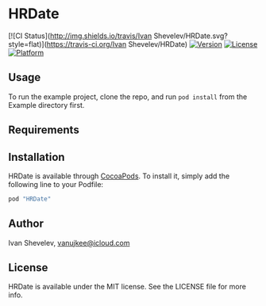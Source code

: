 # HRDate

[![CI Status](http://img.shields.io/travis/Ivan Shevelev/HRDate.svg?style=flat)](https://travis-ci.org/Ivan Shevelev/HRDate)
[![Version](https://img.shields.io/cocoapods/v/HRDate.svg?style=flat)](http://cocoapods.org/pods/HRDate)
[![License](https://img.shields.io/cocoapods/l/HRDate.svg?style=flat)](http://cocoapods.org/pods/HRDate)
[![Platform](https://img.shields.io/cocoapods/p/HRDate.svg?style=flat)](http://cocoapods.org/pods/HRDate)

## Usage

To run the example project, clone the repo, and run `pod install` from the Example directory first.

## Requirements

## Installation

HRDate is available through [CocoaPods](http://cocoapods.org). To install
it, simply add the following line to your Podfile:

```ruby
pod "HRDate"
```

## Author

Ivan Shevelev, vanujkee@icloud.com

## License

HRDate is available under the MIT license. See the LICENSE file for more info.
